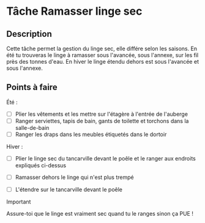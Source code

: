 # Tâche Ramasser linge sec

## Description
Cette tâche permet la gestion du linge sec, elle différe selon les saisons.
En été tu trouveras le linge à ramasser sous l'avancée, sous l'annexe, sur les fil près des tonnes d'eau.
En hiver le linge étendu dehors est sous l'avancée et sous l'annexe.

## Points à faire
Été :
- [ ] Plier les vêtements et les mettre sur l'étagère à l'entrée de l'auberge
- [ ] Ranger serviettes, tapis de bain, gants de toilette et torchons dans la salle-de-bain
- [ ] Ranger les draps dans les meubles étiquetés dans le dortoir

Hiver : 
- [ ] Plier le linge sec du tancarville devant le poêle et le ranger aux endroits expliqués ci-dessus
- [ ] Ramasser dehors le linge qui n'est plus trempé
- [ ] L'étendre sur le tancarville devant le poêle


> [!IMPORTANT]  
> Assure-toi que le linge est vraiment sec quand tu le ranges sinon ça PUE !

